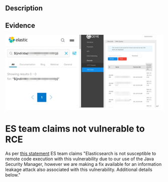 ﻿## Description

## Evidence
![](../components/ElasticSearch/ElasticSearch.jpg)

# ES team claims not vulnerable to RCE

As per [this statement](https://discuss.elastic.co/t/apache-log4j2-remote-code-execution-rce-vulnerability-cve-2021-44228-esa-2021-31/291476) ES team claims "Elasticsearch is not susceptible to remote code execution with this vulnerability due to our use of the Java Security Manager, however we are making a fix available for an information leakage attack also associated with this vulnerability. Additional details below."

